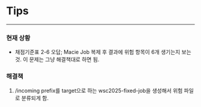 # Tips

---
### 현재 상황
- 채점기준표 2-6 오답; Macie Job 복제 후 결과에 위험 항목이 6개 생기는지 보는 것.
이 문제는 그냥 해결책대로 하면 됨.

### 해결책
1. /incoming prefix를 target으로 하는 wsc2025-fixed-job을 생성해서 위험 파일로 분류되게 함. 